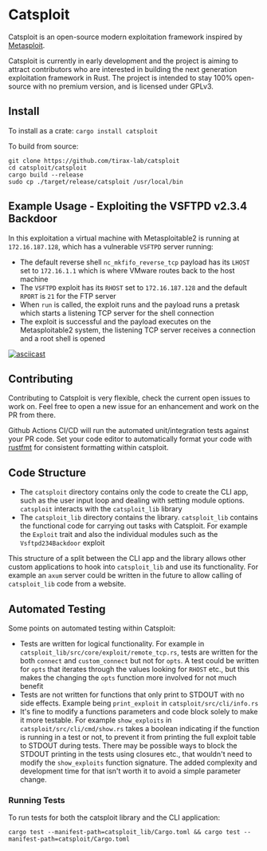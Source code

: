 # Catsploit
Catsploit is an open-source modern exploitation framework inspired by [Metasploit](https://github.com/rapid7/metasploit-framework).

Catsploit is currently in early development and the project is aiming to attract contributors who are interested in building the next generation exploitation framework in Rust. The project is intended to stay 100% open-source with no premium version, and is licensed under GPLv3.

## Install
To install as a crate: `cargo install catsploit`

To build from source:

```
git clone https://github.com/tirax-lab/catsploit
cd catsploit/catsploit
cargo build --release
sudo cp ./target/release/catsploit /usr/local/bin
```

## Example Usage - Exploiting the VSFTPD v2.3.4 Backdoor
In this exploitation a virtual machine with Metasploitable2 is running at `172.16.187.128`, which has a vulnerable `VSFTPD` server running:

- The default reverse shell `nc_mkfifo_reverse_tcp` payload has its `LHOST` set to `172.16.1.1` which is where VMware routes back to the host machine
- The `VSFTPD` exploit has its `RHOST` set to `172.16.187.128` and the default `RPORT` is `21` for the FTP server
- When `run` is called, the exploit runs and the payload runs a pretask which starts a listening TCP server for the shell connection
- The exploit is successful and the payload executes on the Metasploitable2 system, the listening TCP server receives a connection and a root shell is opened

[![asciicast](https://asciinema.org/a/SSTvtRi8cecmZvb687MjNkB1R.png)](https://asciinema.org/a/SSTvtRi8cecmZvb687MjNkB1R)

## Contributing
Contributing to Catsploit is very flexible, check the current open issues to work on. Feel free to open a new issue for an enhancement and work on the PR from there.  

Github Actions CI/CD will run the automated unit/integration tests against your PR code. Set your code editor to automatically format your code with [rustfmt](https://github.com/rust-lang/rustfmt) for consistent formatting within catsploit.

## Code Structure
- The `catsploit` directory contains only the code to create the CLI app, such as the user input loop and dealing with setting module options. `catsploit` interacts with the `catsploit_lib` library
- The `catsploit_lib` directory contains the library. `catsploit_lib` contains the functional code for carrying out tasks with Catsploit. For example the `Exploit` trait and also the individual modules such as the `Vsftpd234Backdoor` exploit

This structure of a split between the CLI app and the library allows other custom applications to hook into `catsploit_lib` and use its functionality. For example an `axum` server could be written in the future to allow calling of `catsploit_lib` code from a website.

## Automated Testing
Some points on automated testing within Catsploit:

- Tests are written for logical functionality. For example in `catsploit_lib/src/core/exploit/remote_tcp.rs`, tests are written for the both `connect` and `custom_connect` but not for `opts`. A test could be written for `opts` that iterates through the values looking for `RHOST` etc., but this makes the changing the `opts` function more involved for not much benefit
- Tests are not written for functions that only print to STDOUT with no side effects. Example being `print_exploit` in `catsploit/src/cli/info.rs`
- It's fine to modify a functions parameters and code block solely to make it more testable. For example `show_exploits` in `catsploit/src/cli/cmd/show.rs` takes a boolean indicating if the function is running in a test or not, to prevent it from printing the full exploit table to STDOUT during tests. There may be possible ways to block the STDOUT printing in the tests using closures etc., that wouldn't need to modify the `show_exploits` function signature. The added complexity and development time for that isn't worth it to avoid a simple parameter change.

### Running Tests
To run tests for both the catsploit library and the CLI application:

```
cargo test --manifest-path=catsploit_lib/Cargo.toml && cargo test --manifest-path=catsploit/Cargo.toml
```

